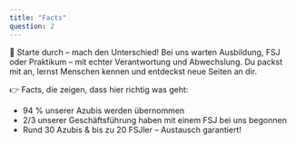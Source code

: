 ```yaml
---
title: "Facts"
question: 2
---
```


🚀 Starte durch – mach den Unterschied! Bei uns warten Ausbildung, FSJ oder Praktikum – mit echter Verantwortung und Abwechslung. Du packst mit an, lernst Menschen kennen und entdeckst neue Seiten an dir.

👉 Facts, die zeigen, dass hier richtig was geht:

-   94 % unserer Azubis werden übernommen
-   2/3 unserer Geschäftsführung haben mit einem FSJ bei uns begonnen
-   Rund 30 Azubis & bis zu 20 FSJler – Austausch garantiert!
